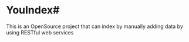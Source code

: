 # YouIndex# 

This is an OpenSource project that can index by manually adding data by using RESTful web services